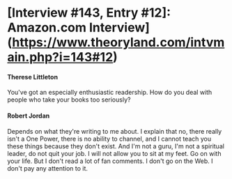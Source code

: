 # [Interview #143, Entry #12]: Amazon.com Interview](https://www.theoryland.com/intvmain.php?i=143#12)

#### Therese Littleton

You've got an especially enthusiastic readership. How do you deal with people who take your books too seriously?

#### Robert Jordan

Depends on what they're writing to me about. I explain that no, there really isn't a One Power, there is no ability to channel, and I cannot teach you these things because they don't exist. And I'm not a guru, I'm not a spiritual leader, do not quit your job. I will not allow you to sit at my feet. Go on with your life. But I don't read a lot of fan comments. I don't go on the Web. I don't pay any attention to it.

